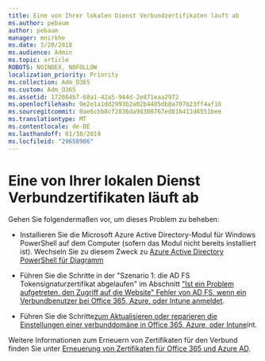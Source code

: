 ```yaml
---
title: Eine von Ihrer lokalen Dienst Verbundzertifikaten läuft ab
ms.author: pebaum
author: pebaum
manager: mnirkhe
ms.date: 3/20/2018
ms.audience: Admin
ms.topic: article
ROBOTS: NOINDEX, NOFOLLOW
localization_priority: Priority
ms.collection: Adm_O365
ms.custom: Adm_O365
ms.assetid: 172084b7-68a1-42a5-944d-2e871eaa2972
ms.openlocfilehash: 9e2e1a1dd2993b2a02b4405db8a707b23ff4af16
ms.sourcegitcommit: 0ae6cbb8cf2836da98300767ed81b411d6551bee
ms.translationtype: MT
ms.contentlocale: de-DE
ms.lasthandoff: 01/30/2019
ms.locfileid: "29658906"
---
```

# <a name="one-of-your-on-premises-federation-service-certificates-is-expiring"></a>Eine von Ihrer lokalen Dienst Verbundzertifikaten läuft ab

Gehen Sie folgendermaßen vor, um dieses Problem zu beheben:
  
- Installieren Sie die Microsoft Azure Active Directory-Modul für Windows PowerShell auf dem Computer (sofern das Modul nicht bereits installiert ist). Wechseln Sie zu diesem Zweck zu [Azure Active Directory PowerShell für Diagramm](https://docs.microsoft.com/powershell/azure/active-directory/install-adv2?view=azureadps-2.0)
    
- Führen Sie die Schritte in der "Szenario 1: die AD FS Tokensignaturzertifikat abgelaufen" im Abschnitt ["Ist ein Problem aufgetreten, den Zugriff auf die Website" Fehler von AD FS, wenn ein Verbundbenutzer bei Office 365, Azure, oder Intune anmeldet](https://support.microsoft.com/help/2713898/there-was-a-problem-accessing-the-site-error-from-ad-fs-when-a-federat).
    
- Führen Sie die Schritte[zum Aktualisieren oder reparieren die Einstellungen einer verbunddomäne in Office 365, Azure, oder Intune](https://support.microsoft.com/help/2647048/how-to-update-or-repair-the-settings-of-a-federated-domain-in-office-3)int.
    
Weitere Informationen zum Erneuern von Zertifikaten für den Verbund finden Sie unter [Erneuerung von Zertifikaten für Office 365 und Azure AD](https://docs.microsoft.com/azure/active-directory/connect/active-directory-aadconnect-o365-certs).
  

